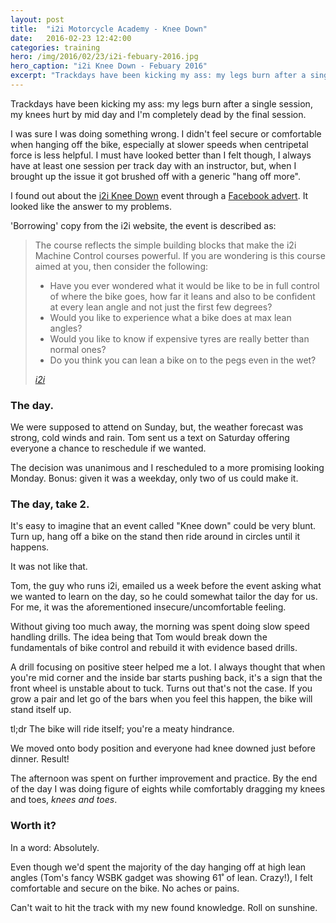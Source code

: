 ```yaml
---
layout: post
title:  "i2i Motorcycle Academy - Knee Down"
date:   2016-02-23 12:42:00
categories: training
hero: /img/2016/02/23/i2i-febuary-2016.jpg
hero_caption: "i2i Knee Down - Febuary 2016"
excerpt: "Trackdays have been kicking my ass: my legs burn after a single session, my knees hurt by mid day and I'm completely dead by the final session."
---
```


Trackdays have been kicking my ass: my legs burn after a single session, my knees hurt by mid day and I'm completely dead by the final session.

I was sure I was doing something wrong. I didn't feel secure or comfortable when hanging off the bike, especially at slower speeds when centripetal force is less helpful. I must have looked better than I felt though, I always have at least one session per track day with an instructor, but, when I brought up the issue it got brushed off with a generic "hang off more".

I found out about the [i2i Knee Down](http://www.i2imca.com/KneeDown.asp) event through a [Facebook advert](https://www.facebook.com/i2imotorcycleacademy/). It looked like the answer to my problems.

'Borrowing' copy from the i2i website, the event is described as:

> The course reflects the simple building blocks that make the i2i Machine Control courses powerful. If you are wondering is this course aimed at you, then consider the following:
> 
> - Have you ever wondered what it would be like to be in full control of where the bike goes, how far it leans and also to be confident at every lean angle and not just the first few degrees?
> - Would you like to experience what a bike does at max lean angles?
> - Would you like to know if expensive tyres are really better than normal ones?
> - Do you think you can lean a bike on to the pegs even in the wet?
> 
> <cite><a href="http://www.i2imca.com/KneeDown.asp">i2i</a></cite>

### The day.

We were supposed to attend on Sunday, but, the weather forecast was strong, cold winds and rain. Tom sent us a text on Saturday offering everyone a chance to reschedule if we wanted.

The decision was unanimous and I rescheduled to a more promising looking Monday. Bonus: given it was a weekday, only two of us could make it.

### The day, take 2.

It's easy to imagine that an event called "Knee down" could be very blunt. Turn up, hang off a bike on the stand then ride around in circles until it happens.

It was not like that.

Tom, the guy who runs i2i, emailed us a week before the event asking what we wanted to learn on the day, so he could somewhat tailor the day for us. For me, it was the aforementioned insecure/uncomfortable feeling.

Without giving too much away, the morning was spent doing slow speed handling drills. The idea being that Tom would break down the fundamentals of bike control and rebuild it with evidence based drills.

A drill focusing on positive steer helped me a lot. I always thought that when you're mid corner and the inside bar starts pushing back, it's a sign that the front wheel is unstable about to tuck. Turns out that's not the case. If you grow a pair and let go of the bars when you feel this happen, the bike will stand itself up.

tl;dr The bike will ride itself; you're a meaty hindrance.

We moved onto body position and everyone had knee downed just before dinner. Result!

The afternoon was spent on further improvement and practice. By the end of the day I was doing figure of eights while comfortably dragging my knees and toes, _knees and toes_.

### Worth it?

In a word: Absolutely.

Even though we'd spent the majority of the day hanging off at high lean angles (Tom's fancy WSBK gadget was showing 61˚ of lean. Crazy!), I felt comfortable and secure on the bike. No aches or pains.

Can't wait to hit the track with my new found knowledge. Roll on sunshine.
